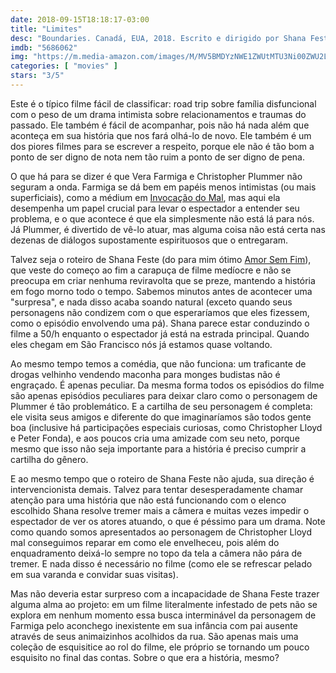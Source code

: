 ```yaml
---
date: 2018-09-15T18:18:17-03:00
title: "Limites"
desc: "Boundaries. Canadá, EUA, 2018. Escrito e dirigido por Shana Feste. Com Vera Farmiga, Christopher Plummer, Lewis MacDougall."
imdb: "5686062"
img: "https://m.media-amazon.com/images/M/MV5BMDYzNWE1ZWUtMTU3Ni00ZWU2LTkxYWUtMTY5NjlkM2Q3YzMyXkEyXkFqcGdeQXVyMjM4NTM5NDY@._V1_SY150_CR0,0,101,150_.jpg"
categories: [ "movies" ]
stars: "3/5"
---
```

Este é o típico filme fácil de classificar: road trip sobre família disfuncional com o peso de um drama intimista sobre relacionamentos e traumas do passado. Ele também é fácil de acompanhar, pois não há nada além que aconteça em sua história que nos fará olhá-lo de novo. Ele também é um dos piores filmes para se escrever a respeito, porque ele não é tão bom a ponto de ser digno de nota nem tão ruim a ponto de ser digno de pena.

O que há para se dizer é que Vera Farmiga e Christopher Plummer não seguram a onda. Farmiga se dá bem em papéis menos intimistas (ou mais superficiais), como a médium em [Invocação do Mal](/invocacao-do-mal), mas aqui ela desempenha um papel crucial para levar o espectador a entender seu problema, e o que acontece é que ela simplesmente não está lá para nós. Já Plummer, é divertido de vê-lo atuar, mas alguma coisa não está certa nas dezenas de diálogos supostamente espirituosos que o entregaram.

Talvez seja o roteiro de Shana Feste (do para mim ótimo [Amor Sem Fim](/amor-sem-fim)), que veste do começo ao fim a carapuça de filme medíocre e não se preocupa em criar nenhuma reviravolta que se preze, mantendo a história em fogo morno todo o tempo. Sabemos minutos antes de acontecer uma "surpresa", e nada disso acaba soando natural (exceto quando seus personagens não condizem com o que esperaríamos que eles fizessem, como o episódio envolvendo uma pá). Shana parece estar conduzindo o filme a 50/h enquanto o espectador já está na estrada principal. Quando eles chegam em São Francisco nós já estamos quase voltando.

Ao mesmo tempo temos a comédia, que não funciona: um traficante de drogas velhinho vendendo maconha para monges budistas não é engraçado. É apenas peculiar. Da mesma forma todos os episódios do filme são apenas episódios peculiares para deixar claro como o personagem de Plummer é tão problemático. E a cartilha de seu personagem é completa: ele visita seus amigos e diferente do que imaginaríamos são todos gente boa (inclusive há participações especiais curiosas, como Christopher Lloyd e Peter Fonda), e aos poucos cria uma amizade com seu neto, porque mesmo que isso não seja importante para a história é preciso cumprir a cartilha do gênero.

E ao mesmo tempo que o roteiro de Shana Feste não ajuda, sua direção é intervencionista demais. Talvez para tentar desesperadamente chamar atenção para uma história que não está funcionando com o elenco escolhido Shana resolve tremer mais a câmera e muitas vezes impedir o espectador de ver os atores atuando, o que é péssimo para um drama. Note como quando somos apresentados ao personagem de Christopher Lloyd mal conseguimos reparar em como ele envelheceu, pois além do enquadramento deixá-lo sempre no topo da tela a câmera não pára de tremer. E nada disso é necessário no filme (como ele se refrescar pelado em sua varanda e convidar suas visitas).

Mas não deveria estar surpreso com a incapacidade de Shana Feste trazer alguma alma ao projeto: em um filme literalmente infestado de pets não se explora em nenhum momento essa busca interminável da personagem de Farmiga pelo aconchego inexistente em sua infância com pai ausente através de seus animaizinhos acolhidos da rua. São apenas mais uma coleção de esquisitice ao rol do filme, ele próprio se tornando um pouco esquisito no final das contas. Sobre o que era a história, mesmo?
